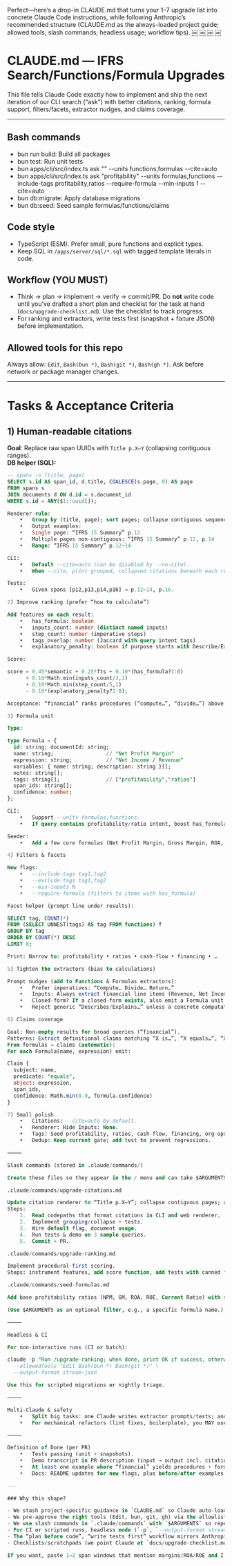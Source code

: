 Perfect—here’s a drop-in CLAUDE.md that turns your 1–7 upgrade list into concrete Claude Code instructions, while following Anthropic’s recommended structure (CLAUDE.md as the always-loaded project guide; allowed tools; slash commands; headless usage; workflow tips). ￼  ￼  ￼  ￼

# CLAUDE.md — IFRS Search/Functions/Formula Upgrades

This file tells Claude Code exactly how to implement and ship the next iteration of our CLI search (“ask”) with better citations, ranking, formula support, filters/facets, extractor nudges, and claims coverage.

---

## Bash commands

- bun run build: Build all packages
- bun test: Run unit tests
- bun apps/cli/src/index.ts ask "<query>" --units functions,formulas --cite=auto
- bun apps/cli/src/index.ts ask "profitability" --units formulas,functions --include-tags profitability,ratios --require-formula --min-inputs 1 --cite=auto
- bun db:migrate: Apply database migrations
- bun db:seed: Seed sample formulas/functions/claims

## Code style

- TypeScript (ESM). Prefer small, pure functions and explicit types.
- Keep SQL in `/apps/server/sql/*.sql` with tagged template literals in code.

## Workflow (YOU MUST)

- Think → plan → implement → verify → commit/PR. Do **not** write code until you’ve drafted a short plan and checklist for the task at hand (`docs/upgrade-checklist.md`). Use the checklist to track progress.
- For ranking and extractors, write tests first (snapshot + fixture JSON) before implementation.

## Allowed tools for this repo

Always allow: `Edit`, `Bash(bun *)`, `Bash(git *)`, `Bash(gh *)`. Ask before network or package manager changes.

---

# Tasks & Acceptance Criteria

## 1) Human-readable citations

**Goal**: Replace raw span UUIDs with `Title p.X–Y` (collapsing contiguous ranges).  
**DB helper (SQL):**
```sql
-- spans -> (title, page)
SELECT s.id AS span_id, d.title, COALESCE(s.page, 0) AS page
FROM spans s
JOIN documents d ON d.id = s.document_id
WHERE s.id = ANY($1::uuid[]);

Renderer rule:
	•	Group by (title, page); sort pages; collapse contiguous sequences to ranges.
	•	Output examples:
	•	Single page: “IFRS 15 Summary” p.12
	•	Multiple pages non-contiguous: “IFRS 15 Summary” p.12, p.14
	•	Range: “IFRS 15 Summary” p.12–14

CLI:
	•	Default --cite=auto (can be disabled by --no-cite).
	•	When --cite, print grouped, collapsed citations beneath each result.

Tests:
	•	Given spans [p12,p13,p14,p16] → p.12–14, p.16.

2) Improve ranking (prefer “how to calculate”)

Add features on each result:
	•	has_formula: boolean
	•	inputs_count: number (distinct named inputs)
	•	step_count: number (imperative steps)
	•	tags_overlap: number (Jaccard with query intent tags)
	•	explanatory_penalty: boolean if purpose starts with Describe/Explains

Score:

score = 0.45*semantic + 0.25*fts + 0.10*(has_formula?1:0)
      + 0.10*Math.min(inputs_count/3,1)
      + 0.10*Math.min(step_count/5,1)
      - 0.10*(explanatory_penalty?1:0);

Acceptance: “financial” ranks procedures (“compute…”, “divide…”) above managerial explainers.

3) Formula unit

Type:

type Formula = {
  id: string; documentId: string;
  name: string;                 // "Net Profit Margin"
  expression: string;           // "Net Income / Revenue"
  variables: { name: string; description: string }[];
  notes: string[];
  tags: string[];               // ["profitability","ratios"]
  span_ids: string[];
  confidence: number;
};

CLI:
	•	Support --units formulas,functions.
	•	If query contains profitability/ratio intent, boost has_formula.

Seeder:
	•	Add a few core formulas (Net Profit Margin, Gross Margin, ROA, ROE, Current Ratio) with span_ids.

4) Filters & facets

New flags:
	•	--include-tags tag1,tag2
	•	--exclude-tags tag1,tag2
	•	--min-inputs N
	•	--require-formula (filters to items with has_formula)

Facet helper (prompt line under results):

SELECT tag, COUNT(*)
FROM (SELECT UNNEST(tags) AS tag FROM functions) f
GROUP BY tag
ORDER BY COUNT(*) DESC
LIMIT 8;

Print: Narrow to: profitability • ratios • cash-flow • financing • …

5) Tighten the extractors (bias to calculations)

Prompt nudges (add to Functions & Formulas extractors):
	•	Prefer imperatives: “Compute… Divide… Return…”
	•	Inputs: Always extract financial line items (Revenue, Net Income, OpEx, COGS, Total Assets, Equity, Cash, Current Liabilities, etc.).
	•	Closed-form? If a closed-form exists, also emit a Formula unit sharing the same span_ids.
	•	Reject generic “Describes/Explains…” unless a concrete computation is present.

6) Claims coverage

Goal: Non-empty results for broad queries (“financial”).
Patterns: Extract definitional claims matching “X is…”, “X equals…”, “X consists of…”. Include qualifiers (period/scope/units).
From formulas → claims (automatic):
For each Formula(name, expression) emit:

Claim {
  subject: name,
  predicate: "equals",
  object: expression,
  span_ids,
  confidence: Math.min(0.9, formula.confidence)
}

7) Small polish
	•	Citations: --cite=auto by default.
	•	Renderer: Hide Inputs: None.
	•	Tags: Seed profitability, ratios, cash-flow, financing, org-ops.
	•	Dedup: Keep current gate; add test to prevent regressions.

⸻

Slash commands (stored in .claude/commands/)

Create these files so they appear in the / menu and can take $ARGUMENTS.

.claude/commands/upgrade-citations.md

Update citation renderer to “Title p.X–Y”; collapse contiguous pages; add --cite=auto.
Steps:
	1.	Read codepaths that format citations in CLI and web renderer.
	2.	Implement grouping/collapse + tests.
	3.	Wire default flag, document usage.
	4.	Run tests & demo on 3 sample queries.
	5.	Commit + PR.

.claude/commands/upgrade-ranking.md

Implement procedural-first scoring.
Steps: instrument features, add score function, add tests with canned fixtures, verify with snapshots, commit.

.claude/commands/seed-formulas.md

Add base profitability ratios (NPM, GM, ROA, ROE, Current Ratio) with span_ids; generate variables/notes; add tests; seed DB; commit.

(Use $ARGUMENTS as an optional filter, e.g., a specific formula name.)

⸻

Headless & CI

For non-interactive runs (CI or batch):

claude -p "Run /upgrade-ranking; when done, print OK if success, otherwise FAIL." \
  --allowedTools "Edit Bash(bun *) Bash(git *)" \
  --output-format stream-json

Use this for scripted migrations or nightly triage.

⸻

Multi-Claude & safety
	•	Split big tasks: one Claude writes extractor prompts/tests; another reviews/adjusts code.
	•	For mechanical refactors (lint fixes, boilerplate), you MAY use --dangerously-skip-permissions inside an isolated container. Keep internet off; commit in small batches.

⸻

Definition of Done (per PR)
	•	Tests passing (unit + snapshots).
	•	Demo transcript in PR description (input → output incl. citations).
	•	At least one example where “financial” yields procedures + formulas + claims.
	•	Docs: README updates for new flags, plus before/after examples.

---

### Why this shape?

- We stash project-specific guidance in `CLAUDE.md` so Claude auto-loads it in context every session. [oai_citation:4‡claude-instructions.txt](file-service://file-BKRxqFfymBYong3RUXt3F3)
- We pre-approve the right tools (Edit, bun, git, gh) via the allowlist to reduce permission friction but keep things safe. [oai_citation:5‡claude-instructions.txt](file-service://file-BKRxqFfymBYong3RUXt3F3)
- We use slash commands in `.claude/commands` with `$ARGUMENTS` so repeated workflows (like ranking/citation upgrades) are one keystroke away. [oai_citation:6‡claude-instructions.txt](file-service://file-BKRxqFfymBYong3RUXt3F3)
- For CI or scripted runs, headless mode (`-p`, `--output-format stream-json`) is the official path. [oai_citation:7‡claude-instructions.txt](file-service://file-BKRxqFfymBYong3RUXt3F3)
- The “plan before code”, “write tests first” workflow mirrors Anthropic’s recommended patterns for deeper tasks and verifiable changes. [oai_citation:8‡claude-instructions.txt](file-service://file-BKRxqFfymBYong3RUXt3F3)  [oai_citation:9‡claude-instructions.txt](file-service://file-BKRxqFfymBYong3RUXt3F3)
- Checklists/scratchpads (we point Claude at `docs/upgrade-checklist.md`) help it execute exhaustively on multi-step changes. [oai_citation:10‡claude-instructions.txt](file-service://file-BKRxqFfymBYong3RUXt3F3)

If you want, paste 1–2 span windows that mention margins/ROA/ROE and I’ll spit back polished `Function` + `Formula` JSON stubs (with inputs/steps) ready to seed—then `ask "profitability" --units formulas,functions --include-tags profitability --require-formula` will really pop.